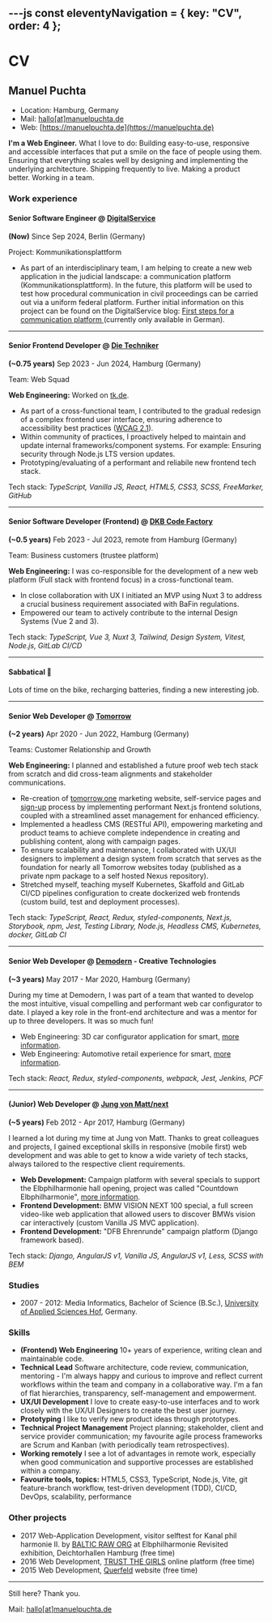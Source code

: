 ---js
const eleventyNavigation = {
	key: "CV",
	order: 4
};
---

# CV

## Manuel Puchta

- Location: Hamburg, Germany
- Mail: [hallo[at]manuelpuchta.de](mailto:hallo@manuelpuchta.de)
- Web: [https://manuelpuchta.de](https://manuelpuchta.de)

**I'm a Web Engineer.** What I love to do: Building easy-to-use, responsive and accessible interfaces that put a smile on the face of people using them. Ensuring that everything scales well by designing and implementing the underlying architecture. Shipping frequently to live. Making a product better. Working in a team.

### Work experience

#### Senior Software Engineer @ [DigitalService](https://digitalservice.bund.de/)

**(Now)** Since Sep 2024, Berlin (Germany)

Project: Kommunikationsplattform

- As part of an interdisciplinary team, I am helping to create a new web application in the judicial landscape: a communication platform (Kommunikationsplattform).
  In the future, this platform will be used to test how procedural communication in civil proceedings can be carried out via a uniform federal platform.
  Further initial information on this project can be found on the DigitalService blog: [First steps for a communication platform ](https://digitalservice.bund.de/blog/erste-schritte-fuer-eine-kommunikationsplattform-fuer-zivilgerichtliche-online-verfahren) (currently only available in German).

---

#### Senior Frontend Developer @ [Die Techniker](https://www.tk.de/)

**(~0.75 years)** Sep 2023 - Jun 2024, Hamburg (Germany)

Team: Web Squad

**Web Engineering:** Worked on [tk.de](https://www.tk.de/).

- As part of a cross-functional team, I contributed to the gradual redesign of a complex frontend user interface, ensuring adherence to accessibility best practices ([WCAG 2.1](https://www.w3.org/TR/WCAG21/)).
- Within community of practices, I proactively helped to maintain and update internal frameworks/component systems. For example: Ensuring security through Node.js LTS version updates.
- Prototyping/evaluating of a performant and reliabile new frontend tech stack.

Tech stack: _TypeScript, Vanilla JS, React, HTML5, CSS3, SCSS, FreeMarker, GitHub_

---

#### Senior Software Developer (Frontend) @ [DKB Code Factory](https://dkbcodefactory.com/)

**(~0.5 years)** Feb 2023 - Jul 2023, remote from Hamburg (Germany)

Team: Business customers (trustee platform)

**Web Engineering:** I was co-responsible for the development of a new web platform (Full stack with frontend focus) in a cross-functional team.

- In close collaboration with UX I initiated an MVP using Nuxt 3 to address a crucial business requirement associated with BaFin regulations.
- Empowered our team to actively contribute to the internal Design Systems (Vue 2 and 3).

Tech stack: _TypeScript, Vue 3, Nuxt 3, Tailwind, Design System, Vitest, Node.js, GitLab CI/CD_

---

#### Sabbatical 🌴

Lots of time on the bike, recharging batteries, finding a new interesting job.

---

#### Senior Web Developer @ [Tomorrow](https://www.tomorrow.one/)

**(~2 years)** Apr 2020 - Jun 2022, Hamburg (Germany)

Teams: Customer Relationship and Growth

**Web Engineering:** I planned and established a future proof web tech stack from scratch and did cross-team alignments and stakeholder communications.

- Re-creation of [tomorrow.one](https://www.tomorrow.one/) marketing website, self-service pages and [sign-up](https://get.tomorrow.one/en-EU/start/) process by implementing performant Next.js frontend solutions, coupled with a streamlined asset management for enhanced efficiency.
- Implemented a headless CMS (RESTful API), empowering marketing and product teams to achieve complete independence in creating and publishing content, along with campaign pages.
- To ensure scalability and maintenance, I collaborated with UX/UI designers to implement a design system from scratch that serves as the foundation for nearly all Tomorrow websites today (published as a private npm package to a self hosted Nexus repository).
- Stretched myself, teaching myself Kubernetes, Skaffold and GitLab CI/CD pipelines configuration to create dockerized web frontends (custom build, test and deployment processes).

Tech stack: _TypeScript, React, Redux, styled-components, Next.js, Storybook, npm, Jest, Testing Library, Node.js, Headless CMS, Kubernetes, docker, GitLab CI_

---

#### Senior Web Developer @ [Demodern](https://demodern.com/) - Creative Technologies

**(~3 years)** May 2017 - Mar 2020, Hamburg (Germany)

During my time at Demodern, I was part of a team that wanted to develop the most intuitive, visual compelling and performant web car configurator to date. I played a key role in the front-end architecture and was a mentor for up to three developers. It was so much fun!

- Web Engineering: 3D car configurator application for smart, [more information](https://demodern.com/projects/smart-cc).
- Web Engineering: Automotive retail experience for smart, [more information](https://demodern.com/projects/smart-cities-retail-experience).

Tech stack: _React, Redux, styled-components, webpack, Jest, Jenkins, PCF_

---

#### (Junior) Web Developer @ [Jung von Matt/next](https://www.jvm.com/)

**(~5 years)** Feb 2012 - Apr 2017, Hamburg (Germany)

I learned a lot during my time at Jung von Matt. Thanks to great colleagues and projects, I gained exceptional skills in responsive (mobile first) web development and was able to get to know a wide variety of tech stacks, always tailored to the respective client requirements.

- **Web Development:** Campaign platform with several specials to support the Elbphilharmonie hall opening, project was called "Countdown Elbphilharmonie", [more information](https://www.elbphilharmonie.de/en/mediatheque/next-door#!/).
- **Frontend Development:** BMW VISION NEXT 100 special, a full screen video-like web application that allowed users to discover BMWs vision car interactively (custom Vanilla JS MVC application).
- **Frontend Development:** "DFB Ehrenrunde" campaign platform (Django framework based).

Tech stack: _Django, AngularJS v1, Vanilla JS, AngularJS v1, Less, SCSS with BEM_

### Studies

- 2007 - 2012: Media Informatics, Bachelor of Science (B.Sc.), [University of Applied Sciences Hof](https://www.hof-university.com/), Germany.

### Skills

- **(Frontend) Web Engineering** 10+ years of experience, writing clean and maintainable code.
- **Technical Lead** Software architecture, code review, communication, mentoring - I'm always happy and curious to improve and reflect current workflows within the team and company in a collaborative way. I'm a fan of flat hierarchies, transparency, self-management and empowerment.
- **UX/UI Development** I love to create easy-to-use interfaces and to work closely with the UX/UI Designers to create the best user journey.
- **Prototyping** I like to verify new product ideas through prototypes.
- **Technical Project Management** Project planning; stakeholder, client and service provider communication; my favourite agile process frameworks are Scrum and Kanban (with periodically team retrospectives).
- **Working remotely** I see a lot of advantages in remote work, especially when good communication and supportive processes are established within a company.
- **Favourite tools, topics:** HTML5, CSS3, TypeScript, Node.js, Vite, git feature-branch workflow, test-driven development (TDD), CI/CD, DevOps, scalability, performance

### Other projects

- 2017 Web-Application Development, visitor selftest for Kanal phil harmonie II. by [BALTIC RAW ORG](http://www.balticraw.org/kanal-spiel-harmonie-ii-groupshow/) at Elbphilharmonie Revisited exhibition, Deichtorhallen Hamburg (free time)
- 2016 Web Development, [TRUST THE GIRLS](http://trustthegirls.org/) online platform (free time)
- 2015 Web Development, [Querfeld](http://querfeld.bio/) website (free time)

---

Still here? Thank you.

Mail: [hallo[at]manuelpuchta.de](mailto:hallo@manuelpuchta.de)
